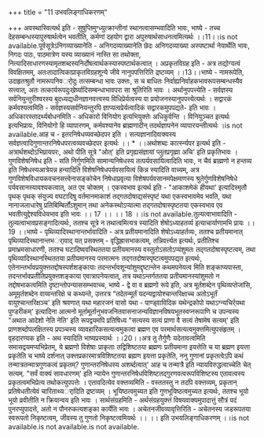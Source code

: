 +++
title = "11 उभयलिङ्गाधिकरणम्"

+++
अवस्थास्वित्यर्थ इति - सुषुप्तिमुग्ध्युत्क्रान्तीनां स्थानत्वासम्भवादिति भावः, भाष्ये - तच्च देहसम्बन्धस्यापुरुषार्थत्वेन भवतीति, कर्मणां दहयोग द्वारा अपुरुषार्थसाधनत्वमित्यर्थः ।।11।।is not available.पूर्वसूत्रेऽनिगव्याख्यानेति - अनिगदव्याख्यानेति छेदः अनिगदव्याख्या अस्पष्टार्था नेयार्थेति भावः, निगदः पाठः, पाठमात्रेण यस्य व्याख्यानं नास्ति सा तथोक्ता, नित्यादिसाधारणस्यामृतशब्दस्यनिर्दोषत्वार्थकस्यास्पष्टार्थकत्वात् । अप्रकृतविग्रह इति - अत्र तद्योग्यत्वं विवक्षितमम्, अतःतादात्विकाप्राकृतविग्रहशून्ये जीवे नानुपपत्तिरिति द्रष्टव्यम् ।।13।।भाष्ये - नामरूपेति, उदाहृतश्रुतौ नामरूपनिवर्ोदुः तत्सम्बन्धा भावः उक्त्तः, स च बाधितः निर्वाह्यनिर्वाहकभावरूपसम्बन्धस्यैव सत्त्वात्, अतः तत्कार्यरूपदुःखेर्ष्यादिसम्बन्धाभावपरा सा श्रुतिरिति भावः । अर्थानुपपत्त्येति - सर्वज्ञस्य सर्वनियुन्तुरीश्वरस्य बुदध्यद्यधीनज्ञानवत्त्वस्य विधिप्रेर्यत्वस्य वा प्रयोजनस्यानुपपत्त्येत्यर्थः । सद्वारकं कर्मवश्यत्वमिति - सर्वज्ञस्यसर्वनियन्तुरपि ज्ञाप्यत्वप्रेर्यत्वादिकं सद्वारकमुपपद्यते- इति भावः । अधिकारस्तादर्थ्यबोधनमिति - अधिकारो विनियोग इत्यभियुक्त्तेः अधिकुर्वन्ति । विनियुञ्चत इत्यर्थः इत्यभिप्रायः, विनियोगो हि व्यापारणम्, कर्मवश्यानेव ब्राह्मणादीन् तदर्थज्ञापनेन व्यापारयन्तीत्यर्थः ।is not available.आह च - इतरनिषेधव्यवच्छेदपर इति । सत्यज्ञानादिवाक्यस्य सर्वज्ञत्वादिगुणान्तरनिषेधपरत्वव्यवच्छेदपर इत्यर्थः ।। * ।।अथोशब्दः कार्त्स्न्यपर इत्यर्थ इति - अत्रार्थशब्दोऽभिप्रायपरः, अथो पीति सूत्रे "ओत्' इति प्रगृह्यसंज्ञायां प्लुतप्रगृह्मा अचि' इति प्रकृतिभावः । गुणविशेषनिषेध इति - सति निर्गुणमिति सामान्यनिषेधस्य तत्पर्यवसायित्वादिति भावः, न चैवं ब्राह्मणो न हन्तव्य इति निषेधस्यआत्रेयन्न हन्यादिति विशेषनिषेधपर्यवसायित्वं किन्न स्यादिति वाच्यम्, अत्र गुणविशेषविधायकवचनसत्त्वेनासङ्कोचेन निषेधाप्रवृत्या विशेषपर्यवसानमपेक्षमाणस्य श्रुतेर्गुणविशेषनिषेधे पर्यवसानस्यावश्यकत्वात्, अत एव चोक्तम् । एकस्वभाव इत्यर्थ इति - "आकाशमेकं हीयथा' इत्यादिस्मृतौ पृथक् पृथक् संयुज्य वघटादिषु वर्तमानमाकाशं तद्गतदोषाद्यसंस्पृष्टं यथा एकस्वभावमेव भवति, यथा नानाजलाधारेषु प्रतिबिम्बिर्तोंऽशुमान् तथा अनेकस्थोऽप्यात्मा तद्गतदोषास्पृष्टतया एकस्वभाव एव भवतीत्युद्देश्यविधेयभाव इति भावः ।। 17 ।। ।। 18 ।।is not available.तुल्यत्वाभावादिति - तुल्यत्वाभावप्रसङ्गादित्यर्थः, ततश्च सूत्रे न तथात्वमित्यत्र स्यादिति शेषोऽध्याहतर्व्य इत्याचार्याणामभि प्रायः ।। 19 ।।भाष्ये - पृथिव्यादिस्थानान्तर्भावादिति - अत्र प्रतीयमानादिति शेषोऽध्याहर्तव्यः, ततश्च प्रतीयमानात् पृथिव्यादिस्थानान्तभर्ावाद् यत् प्रसक्त्तम् - वृद्धिह्रासभाकत्वम्, तन्निवर्त्त्यत इत्यर्थः, प्रतीतिश्च प्रमाभ्रमसाधारणी, ततश्च घटादिष्ववस्थिततया प्रतीयमानस्य वस्तुतोऽसतोऽप्यंशुमतः तद्गतदोषास्पृष्टत्वम्, तथा पृथिव्यादिस्थानस्थिततया प्रतीयमानस्य परमात्मनः तद्गतदोषास्पृष्टत्वमुपपद्यत इत्यर्थः, एतेनान्तर्भावप्रयुक्त्ततद्दोषस्पर्शशङ्कायाः तदन्तर्भावशून्यांशुमद्दृष्टान्तेन कथमपनेयत्व मिति शङ्काप्यपास्ता, तदन्तर्भावप्रतीतिप्रयुक्त्तशङ्काया एवात्रापनेयत्वात्, तत्र यथाऽन्तर्गततया प्रतीयमानस्यांशुमतो न तद्दोषभाकत्वमिति दृष्टान्तोपन्याससम्भवाच्च, भाष्ये - द्वे वा व ब्रह्मणो रूपे इति, अत्र मूर्तशब्देन पृथिव्यप्तेजांसि, अमूमृर्तशब्देन वाय्वन्तरिक्षे च कथ्यन्ते, उत्तरत्र "तदेतन्मूर्तं यदन्यद्वायोश्चान्तरिक्षाच्च अतोऽभूर्तं वायुश्चान्तरिक्षञ्च' इति श्रवणात् यथा महारजनं वासो यथा - पाण्ड्वाविदिक यथेन्द्रकोपो यथाऽग्न्यचिर्र्यथा पुण्डरीकम्' इत्यादिना आत्मनो मूर्तामूर्तानुभवजनितवासनाजन्यविज्ञानविषयभूतस्वप्नरूपाणि च उपन्यस्य "अथात आदेशो नेति नेति' इति रूपद्वयमपि प्रतिषिध्य "सत्यस्य सत्यं प्राणा वै सत्यं तेषामेष सत्यम्' इति प्राणशब्दोपलक्षितस्य प्रपञ्चस्य व्यावहारिकसत्यत्वमुकत्वा ब्रह्मण एव परमार्थसत्यत्वमुक्त्तमित्युपसंहृतम् । वृहदारण्यक इति - अथ स्यादिति भाष्यप्रस्यार्थः ।।20।।अत्र तु तैर्गुणैः यदेतावत्वमिति समासद्वयमप्यभिप्रेतम्, ये ब्रह्मणो विशेषाः प्राकृताः तद्विशिष्टतया ब्रह्मणः प्रतीयमाना इयत्तेति च या ब्रह्मण इयत्ता प्रकृतेति च भाष्ये दर्शनात् उक्त्तप्रकारमात्रविशिष्टतया ब्रह्मण इयत्ता प्रकृतेति, ननु गुणानां प्रकृतत्वेऽपि कथं तन्मात्रतन्मात्रगुणकत्वं प्रकृतम्? गुणान्तरनिषेधस्य अशर्ब्दत्वात्' आह च तन्मात्रै इति न्यायविरुद्धत्वाच्चेति चेत् सत्यम्. "सर्वं वाक्यं सावधारणम्' इति न्यायेन गुणान्तरनिषेधविशिष्टतद्गुरणवत्वरूपविशिष्टस्य एतावत्वस्य प्रकृतत्वमभिप्रेत्य तथोकत्युपपत्तेः । एतावदित्येव वक्त्तव्यमिति - वस्ततस्तु न तदपि वक्त्तव्यम्, प्रकृतान् प्रतिषेधतीत्येवं चारिताथ्यर्ादिति द्रष्टव्यम् । भूयिष्ठत्वमुच्यत इति गुणभूयिष्ठत्वमुच्यत इत्यर्थः, ततश्च भूयो भूयो व्रवीतीति न क्रियान्वय इति भावः । सार्थसंग्रहमिति - अर्थसंग्रहयुक्त्तं विषयवाक्यमुपादात्तुं सौत्रं पदं पुनरप्युपादत्ते, अतो न पौनरुकत्यशङ्का कार्येति भावः । अचेतनजीवव्यावृत्तिरिति - अचेतनस्य जडरूपतया स्वरूपतो निकृष्टत्वम्, जीवस्य तु गुणतो निकृष्टत्वमियर्थः ।। ।। इति उभयलिङ्गाधिकरणम् ।।is not available.is not available.is not available.